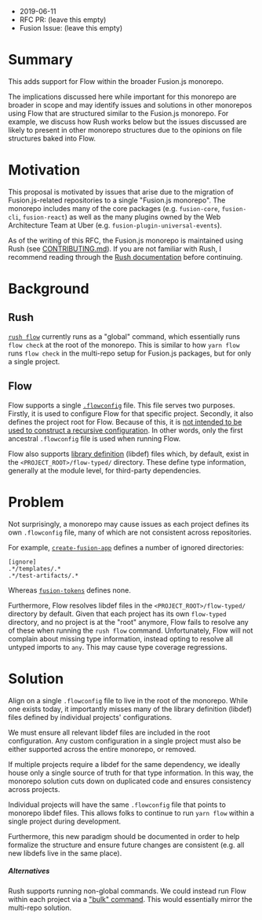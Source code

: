 * 2019-06-11
* RFC PR: (leave this empty)
* Fusion Issue: (leave this empty)

# Summary

This adds support for Flow within the broader Fusion.js monorepo.

The implications discussed here while important for this monorepo are broader in scope and may identify issues and solutions in other monorepos using Flow that are structured similar to the Fusion.js monorepo.  For example, we discuss how Rush works below but the issues discussed are likely to present in other monorepo structures due to the opinions on file structures baked into Flow.

# Motivation

This proposal is motivated by issues that arise due to the migration of Fusion.js-related repositories to a single "Fusion.js monorepo".  The monorepo includes many of the core packages (e.g. `fusion-core`, `fusion-cli`, `fusion-react`) as well as the many plugins owned by the Web Architecture Team at Uber (e.g. `fusion-plugin-universal-events`).

As of the writing of this RFC, the Fusion.js monorepo is maintained using Rush (see [CONTRIBUTING.md](ionjs/blob/master/CONTRIBUTING.md)).  If you are not familiar with Rush, I recommend reading through the [Rush documentation](https://rushjs.io/pages/intro/welcome/) before continuing.

# Background

## Rush

[`rush flow`](https://github.com/fusionjs/fusionjs/blob/master/common/config/rush/command-line.json#L29) currently runs as a "global" command, which essentially runs `flow check` at the root of the monorepo.  This is similar to how `yarn flow` runs `flow check` in the multi-repo setup for Fusion.js packages, but for only a single project.

## Flow

Flow supports a single [`.flowconfig`](https://flow.org/en/docs/config/) file.  This file serves two purposes.  Firstly, it is used to configure Flow for that specific project.  Secondly, it also defines the project root for Flow.  Because of this, it is [not intended to be used to construct a recursive configuration](https://github.com/facebook/flow/issues/238#issuecomment-72089643).  In other words, only the first ancestral `.flowconfig` file is used when running Flow.

Flow also supports [library definition](https://flow.org/en/docs/libdefs/) (libdef) files which, by default, exist in the `<PROJECT_ROOT>/flow-typed/` directory.  These define type information, generally at the module level, for third-party dependencies. 

# Problem

Not surprisingly, a monorepo may cause issues as each project defines its own `.flowconfig` file, many of which are not consistent across repositories.

For example, [`create-fusion-app`](https://github.com/fusionjs/fusionjs/blob/master/create-fusion-app/.flowconfig) defines a number of ignored directories:
```
[ignore]
.*/templates/.*
.*/test-artifacts/.*
```

Whereas [`fusion-tokens`](https://github.com/fusionjs/fusionjs/blob/master/fusion-tokens/.flowconfig) defines none.

Furthermore, Flow resolves libdef files in the `<PROJECT_ROOT>/flow-typed/` directory by default.  Given that each project has its own `flow-typed` directory, and no project is at the "root" anymore, Flow fails to resolve any of these when running the `rush flow` command.  Unfortunately, Flow will not complain about missing type information, instead opting to resolve all untyped imports to `any`.  This may cause type coverage regressions.

# Solution

Align on a single `.flowconfig` file to live in the root of the monorepo.  While one exists today, it importantly misses many of the library definition (libdef) files defined by individual projects' configurations.

We must ensure all relevant libdef files are included in the root configuration.  Any custom configuration in a single project must also be either supported across the entire monorepo, or removed.

If multiple projects require a libdef for the same dependency, we ideally house only a single source of truth for that type information.  In this way, the monorepo solution cuts down on duplicated code and ensures consistency across projects.

Individual projects will have the same `.flowconfig` file that points to monorepo libdef files.  This allows folks to continue to run `yarn flow` within a single project during development.

Furthermore, this new paradigm should be documented in order to help formalize the structure and ensure future changes are consistent (e.g. all new libdefs live in the same place).

##### Alternatives

Rush supports running non-global commands.  We could instead run Flow within each project via a ["bulk" command](https://rushjs.io/pages/maintainer/custom_commands/).  This would essentially mirror the multi-repo solution.
